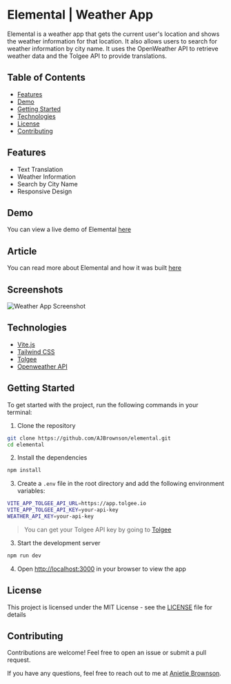 # Elemental | Weather App

Elemental is a weather app that gets the current user's location and shows the weather information for that location. It also allows users to search for weather information by city name. It uses the OpenWeather API to retrieve weather data and the Tolgee API to provide translations.

## Table of Contents

- [Features](#features)
- [Demo](#demo)
- [Getting Started](#getting-started)
- [Technologies](#technologies)
- [License](#license)
- [Contributing](#contributing)

## Features

- Text Translation
- Weather Information
- Search by City Name
- Responsive Design

## Demo

You can view a live demo of Elemental [here](https://elemental-ten.vercel.app/)

## Article

You can read more about Elemental and how it was built [here](https://dev.to/anni/building-a-country-to-flag-emoji-converter-app-with-vite-typescript-and-tolgee-29e9)

## Screenshots

![Weather App Screenshot](https://github.com/user-attachments/assets/6030830a-ab59-407e-ae1a-cde012179360)

## Technologies

- [Vite.js](https://vite.dev)
- [Tailwind CSS](https://tailwindcss.com)
- [Tolgee](https://tolgee.io)
- [Openweather API](https://openweathermap.org/api)

## Getting Started

To get started with the project, run the following commands in your terminal:

1. Clone the repository

```bash
git clone https://github.com/AJBrownson/elemental.git
cd elemental
```

2. Install the dependencies

```bash
npm install
```

3. Create a `.env` file in the root directory and add the following environment variables:

```bash
VITE_APP_TOLGEE_API_URL=https://app.tolgee.io
VITE_APP_TOLGEE_API_KEY=your-api-key
WEATHER_API_KEY=your-api-key
```

> You can get your Tolgee API key by going to [Tolgee](https://app.tolgee.io)

3. Start the development server

```bash
npm run dev
```

4. Open [http://localhost:3000](http://localhost:3000) in your browser to view the app


## License

This project is licensed under the MIT License - see the [LICENSE](LICENSE) file for details

## Contributing

Contributions are welcome! Feel free to open an issue or submit a pull request.

If you have any questions, feel free to reach out to me at [Anietie Brownson](https://x.com/TechieAnni).
